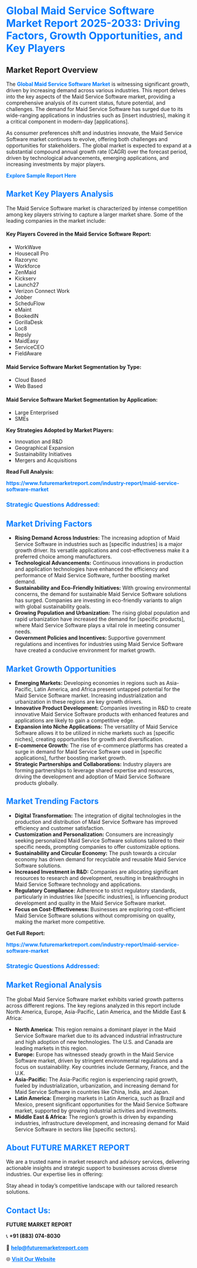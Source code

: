 <h1 style="color: #007BFF;">Global Maid Service Software Market Report 2025-2033: Driving Factors, Growth Opportunities, and Key Players</h1>

<section id="overview">
<h2>Market Report Overview</h2>
<p>The <a href="https://www.futuremarketreport.com/industry-report/maid-service-software-market" style="color: #007BFF; text-decoration: none;"><strong>Global Maid Service Software Market</strong></a> is witnessing significant growth, driven by increasing demand across various industries. This report delves into the key aspects of the Maid Service Software market, providing a comprehensive analysis of its current status, future potential, and challenges. The demand for Maid Service Software has surged due to its wide-ranging applications in industries such as [insert industries], making it a critical component in modern-day [applications].</p>
<p>As consumer preferences shift and industries innovate, the Maid Service Software market continues to evolve, offering both challenges and opportunities for stakeholders. The global market is expected to expand at a substantial compound annual growth rate (CAGR) over the forecast period, driven by technological advancements, emerging applications, and increasing investments by major players.</p>
</section>

<section id="overview">
<p><a href="https://www.futuremarketreport.com/request-sample/reportId=41036" style="color: #007BFF; text-decoration: none;"><strong>Explore Sample Report Here</strong></a></p>
</section>

<section id="key-players">
<h2 style="color: #007BFF;">Market Key Players Analysis</h2>
<p>The Maid Service Software market is characterized by intense competition among key players striving to capture a larger market share. Some of the leading companies in the market include:</p>
<h4>Key Players Covered in the Maid Service Software Report:</h4>
<ul><li>WorkWave</li><li>Housecall Pro</li><li>Razorync</li><li>Workforce</li><li>ZenMaid</li><li>Kickserv</li><li>Launch27</li><li>Verizon Connect Work</li><li>Jobber</li><li>ScheduFlow</li><li>eMaint</li><li>BookedIN</li><li>GorillaDesk</li><li>Loc8</li><li>Repsly</li><li>MaidEasy</li><li>ServiceCEO</li><li>FieldAware</li></ul>
<h4>Maid Service Software Market Segmentation by Type:</h4>
<ul><li>Cloud Based</li><li>Web Based</li></ul>

<h4>Maid Service Software Market Segmentation by Application:</h4>
<ul><li>Large Enterprised</li><li>SMEs</li></ul>
<p><strong>Key Strategies Adopted by Market Players:</strong></p>
<ul>
<li>Innovation and R&D</li>
<li>Geographical Expansion</li>
<li>Sustainability Initiatives</li>
<li>Mergers and Acquisitions</li>
</ul>
</section>

<section>
<p><strong>Read Full Analysis: </strong></p><a href="https://www.futuremarketreport.com/industry-report/maid-service-software-market" style="color: #007BFF; text-decoration: none;"><strong>https://www.futuremarketreport.com/industry-report/maid-service-software-market</strong></a>
<h3 style="color: #007BFF;">Strategic Questions Addressed:</h3>
</section>

<section id="driving-factors">
<h2 style="color: #007BFF;">Market Driving Factors</h2>
<ul>
<li><strong>Rising Demand Across Industries:</strong> The increasing adoption of Maid Service Software in industries such as [specific industries] is a major growth driver. Its versatile applications and cost-effectiveness make it a preferred choice among manufacturers.</li>
<li><strong>Technological Advancements:</strong> Continuous innovations in production and application technologies have enhanced the efficiency and performance of Maid Service Software, further boosting market demand.</li>
<li><strong>Sustainability and Eco-Friendly Initiatives:</strong> With growing environmental concerns, the demand for sustainable Maid Service Software solutions has surged. Companies are investing in eco-friendly variants to align with global sustainability goals.</li>
<li><strong>Growing Population and Urbanization:</strong> The rising global population and rapid urbanization have increased the demand for [specific products], where Maid Service Software plays a vital role in meeting consumer needs.</li>
<li><strong>Government Policies and Incentives:</strong> Supportive government regulations and incentives for industries using Maid Service Software have created a conducive environment for market growth.</li>
</ul>
</section>

<section id="growth-opportunities">
<h2 style="color: #007BFF;">Market Growth Opportunities</h2>
<ul>
<li><strong>Emerging Markets:</strong> Developing economies in regions such as Asia-Pacific, Latin America, and Africa present untapped potential for the Maid Service Software market. Increasing industrialization and urbanization in these regions are key growth drivers.</li>
<li><strong>Innovative Product Development:</strong> Companies investing in R&D to create innovative Maid Service Software products with enhanced features and applications are likely to gain a competitive edge.</li>
<li><strong>Expansion into Niche Applications:</strong> The versatility of Maid Service Software allows it to be utilized in niche markets such as [specific niches], creating opportunities for growth and diversification.</li>
<li><strong>E-commerce Growth:</strong> The rise of e-commerce platforms has created a surge in demand for Maid Service Software used in [specific applications], further boosting market growth.</li>
<li><strong>Strategic Partnerships and Collaborations:</strong> Industry players are forming partnerships to leverage shared expertise and resources, driving the development and adoption of Maid Service Software products globally.</li>
</ul>
</section>

<section id="trending-factors">
<h2 style="color: #007BFF;">Market Trending Factors</h2>
<ul>
<li><strong>Digital Transformation:</strong> The integration of digital technologies in the production and distribution of Maid Service Software has improved efficiency and customer satisfaction.</li>
<li><strong>Customization and Personalization:</strong> Consumers are increasingly seeking personalized Maid Service Software solutions tailored to their specific needs, prompting companies to offer customizable options.</li>
<li><strong>Sustainability and Circular Economy:</strong> The push towards a circular economy has driven demand for recyclable and reusable Maid Service Software solutions.</li>
<li><strong>Increased Investment in R&D:</strong> Companies are allocating significant resources to research and development, resulting in breakthroughs in Maid Service Software technology and applications.</li>
<li><strong>Regulatory Compliance:</strong> Adherence to strict regulatory standards, particularly in industries like [specific industries], is influencing product development and quality in the Maid Service Software market.</li>
<li><strong>Focus on Cost-Effectiveness:</strong> Businesses are exploring cost-efficient Maid Service Software solutions without compromising on quality, making the market more competitive.</li>
</ul>
</section>

<section>
<p><strong>Get Full Report: </strong></p><a href="https://www.futuremarketreport.com/industry-report/maid-service-software-market" style="color: #007BFF; text-decoration: none;"><strong>https://www.futuremarketreport.com/industry-report/maid-service-software-market</strong></a>
<h3 style="color: #007BFF;">Strategic Questions Addressed:</h3>
</section>


<section id="regional-analysis">
<h2 style="color: #007BFF;">Market Regional Analysis</h2>
<p>The global Maid Service Software market exhibits varied growth patterns across different regions. The key regions analyzed in this report include North America, Europe, Asia-Pacific, Latin America, and the Middle East & Africa:</p>
<ul>
<li><strong>North America:</strong> This region remains a dominant player in the Maid Service Software market due to its advanced industrial infrastructure and high adoption of new technologies. The U.S. and Canada are leading markets in this region.</li>
<li><strong>Europe:</strong> Europe has witnessed steady growth in the Maid Service Software market, driven by stringent environmental regulations and a focus on sustainability. Key countries include Germany, France, and the U.K.</li>
<li><strong>Asia-Pacific:</strong> The Asia-Pacific region is experiencing rapid growth, fueled by industrialization, urbanization, and increasing demand for Maid Service Software in countries like China, India, and Japan.</li>
<li><strong>Latin America:</strong> Emerging markets in Latin America, such as Brazil and Mexico, present significant opportunities for the Maid Service Software market, supported by growing industrial activities and investments.</li>
<li><strong>Middle East & Africa:</strong> The region’s growth is driven by expanding industries, infrastructure development, and increasing demand for Maid Service Software in sectors like [specific sectors].</li>
</ul>
</section>

<footer>
<h2 style="color: #007BFF;">About FUTURE MARKET REPORT</h2>
<p>We are a trusted name in market research and advisory services, delivering actionable insights and strategic support to businesses across diverse industries. Our expertise lies in offering:</p>

<p>Stay ahead in today’s competitive landscape with our tailored research solutions.</p>

<h2 style="color: #007BFF;">Contact Us:</h2>
<p><strong>FUTURE MARKET REPORT</strong></p>
<p>📞 <strong>+91 (883) 074-8030</strong></p>
<p>📧 <strong><a href="mailto:help@futuremarketreport.com" style="color: #007BFF;">help@futuremarketreport.com</a></strong></p>
<p>🌐 <strong><a href="https://www.futuremarketreport.com/" style="color: #007BFF;">Visit Our Website</a></strong></p>
</footer>